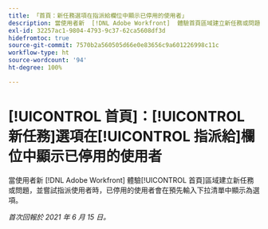 ```yaml
---
title: 「首頁：新任務選項在指派給欄位中顯示已停用的使用者」
description: 當使用者新  [!DNL Adobe Workfront]  體驗首頁區域建立新任務或問題，並嘗試指派使用者時，已停用的使用者會在[!UICONTROL 預先輸入]下拉清單中顯示為選項。
exl-id: 32257ac1-9804-4793-9c37-62ca5608df3d
hidefromtoc: true
source-git-commit: 7570b2a560505d66e0e83656c9a601226998c11c
workflow-type: ht
source-wordcount: '94'
ht-degree: 100%

---
```


# [!UICONTROL 首頁]：[!UICONTROL 新任務]選項在[!UICONTROL 指派給]欄位中顯示已停用的使用者

當使用者新 [!DNL Adobe Workfront] 體驗[!UICONTROL 首頁]區域建立新任務或問題，並嘗試指派使用者時，已停用的使用者會在預先輸入下拉清單中顯示為選項。

_首次回報於 2021 年 6 月 15 日。_
